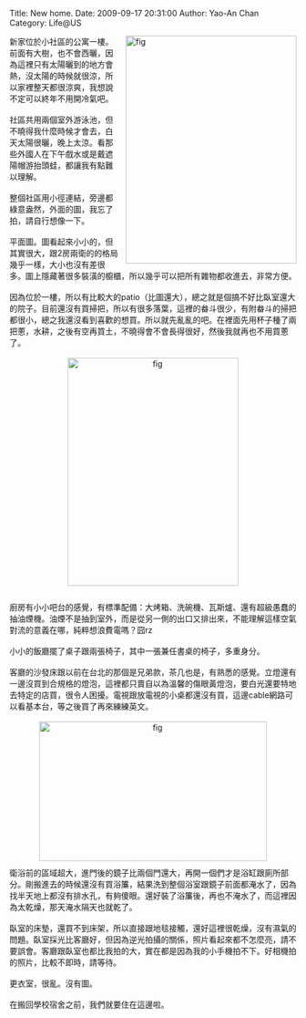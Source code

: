 Title: New home.
Date: 2009-09-17 20:31:00
Author: Yao-An Chan
Category: Life@US


<div class='post'>
<a href="http://2.bp.blogspot.com/_mvtDPM7iODU/SrMBQmViZuI/AAAAAAAAE0g/dJBqf7_lC78/s1600-h/DSC00456.JPG"><img alt="fig" border="0" id="BLOGGER_PHOTO_ID_5382647364318291682" src="http://2.bp.blogspot.com/_mvtDPM7iODU/SrMBQmViZuI/AAAAAAAAE0g/dJBqf7_lC78/s400/DSC00456.JPG" style="cursor: pointer; float: right; height: 400px; margin: 0pt 0pt 10px 10px; width: 300px;" /></a>新家位於小社區的公寓一樓。前面有大樹，也不會西曬，因為這裡只有太陽曬到的地方會熱，沒太陽的時候就很涼，所以家裡整天都很涼爽，我想說不定可以終年不用開冷氣吧。<br /><div style="text-align: left;"><br />社區共用兩個室外游泳池，但不曉得我什麼時候才會去，白天太陽很曬，晚上太涼。看那些外國人在下午戲水或是戴遮陽帽游抬頭蛙，都讓我有點難以理解。<br /><br />整個社區用小徑連結，旁邊都綠意盎然，外面的圖，我忘了拍，請自行想像一下。</div><br />平面圖。圖看起來小小的，但其實很大，跟2房兩衛的的格局幾乎一樣，大小也沒有差很多。圖上隱藏著很多裝潢的櫥櫃，所以幾乎可以把所有雜物都收進去，非常方便。<br /><br />因為位於一樓，所以有比較大的patio（比圖還大），總之就是個搞不好比臥室還大的院子。目前還沒有買掃把，所以有很多落葉，這裡的畚斗很少，有附畚斗的掃把都很小，總之我還沒看到喜歡的想買。所以就先亂亂的吧。在裡面先用杯子種了兩把蔥，水耕，之後有空再買土，不曉得會不會長得很好，然後我就再也不用買蔥了。<br /><br /><a href="http://2.bp.blogspot.com/_mvtDPM7iODU/SrMG0-4x9KI/AAAAAAAAE0w/UwSXySnGIVk/s1600-h/DSC00437.JPG"><img alt="fig" border="0" id="BLOGGER_PHOTO_ID_5382653486941992098" src="http://2.bp.blogspot.com/_mvtDPM7iODU/SrMG0-4x9KI/AAAAAAAAE0w/UwSXySnGIVk/s400/DSC00437.JPG" style="cursor: pointer; display: block; height: 400px; margin: 0px auto 10px; text-align: center; width: 300px;" /></a><br />廚房有小小吧台的感覺，有標準配備：大烤箱、洗碗機、瓦斯爐、還有超級愚蠢的抽油煙機。油煙不是抽到室外，而是從另一側的出口又排出來，不能理解這樣空氣對流的意義在哪，純粹想浪費電嗎？囧rz<br /><br />小小的飯廳擺了桌子跟兩張椅子，其中一張兼任書桌的椅子，多重身分。<br /><br />客廳的沙發床跟以前在台北的那個是兄弟款，茶几也是，有熟悉的感覺。立燈還有一邊沒買到合規格的燈泡，這裡都只賣自以為溫馨的傷眼黃燈泡，要白光還要特地去特定的店買，很令人困擾。電視跟放電視的小桌都還沒有買，這邊cable網路可以看基本台，等之後買了再來練練英文。<br /><br /><a href="http://4.bp.blogspot.com/_mvtDPM7iODU/SrMFGi4QQ9I/AAAAAAAAE0o/QM3d5uXS79g/s1600-h/Picture+1.png"><img alt="fig" border="0" id="BLOGGER_PHOTO_ID_5382651589637981138" src="http://4.bp.blogspot.com/_mvtDPM7iODU/SrMFGi4QQ9I/AAAAAAAAE0o/QM3d5uXS79g/s400/Picture+1.png" style="cursor: pointer; display: block; height: 245px; margin: 0px auto 10px; text-align: center; width: 400px;" /></a>衛浴前的區域超大，進門後的鏡子比兩個門還大，再開一個們才是浴缸跟廁所部分。剛搬進去的時候還沒有買浴簾，結果洗到整個浴室跟鏡子前面都淹水了，因為找半天地上都沒有排水孔，有夠傻眼。還好裝了浴簾後，再也不淹水了，而這裡因為太乾燥，那天淹水隔天也就乾了。<br /><br />臥室的床墊，還買不到床架，所以直接跟地毯接觸，還好這裡很乾燥，沒有濕氣的問題。臥室採光比客廳好，但因為逆光拍攝的關係，照片看起來都不怎麼亮，請不要誤會。客廳跟臥室也都比我拍的大，實在都是因為我的小手機拍不下。好相機拍的照片，比較不即時，請等待。<br /><br />更衣室，很亂。沒有圖。<br /><br />在搬回學校宿舍之前，我們就要住在這邊啦。</div>
